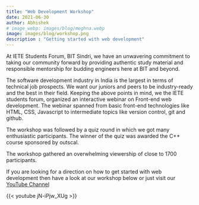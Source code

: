 ```yaml
---
title: "Web Development Workshop"
date: 2021-06-30
author: Abhishek
# image_webp: images/blog/meghna.webp
image: images/blog/workshop.png
description : "Getting started with web development"
---
```


At IETE Students Forum, BIT Sindri, we have an unwavering commitment to taking our community forward by providing authentic study material and responsible mentorship for budding engineers here at BIT and beyond.

The software development industry in India is the largest in terms of technical job prospects. We want our juniors and peers to be industry-ready and the best in their field.
Keeping the above points in mind, we the IETE students forum, organized an interactive webinar on Front-end web development.
The webinar spanned from basic front-end technologies like HTML, CSS, Javascript to intermediate topics like version control, git and github.

The workshop was followed by a quiz round in which we got many enthusiastic participants. The winner of the quiz was awarded the  C++ course sponsored by outscal.

The workshop gathered an overwhelming viewership of close to 1700 participants.

If you are looking for a direction on how to get started with web development then have a look at our workshop below or just visit our [YouTube Channel](https://www.youtube.com/watch?v=jN-iPjw_XUg&ab_channel=IETE-ISF%2CBITSindri)

{{< youtube jN-iPjw_XUg >}}